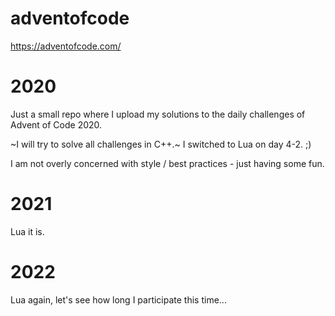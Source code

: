 # adventofcode
https://adventofcode.com/

# 2020
Just a small repo where I upload my solutions to the daily challenges of Advent of Code 2020.

~I will try to solve all challenges in C++.~
I switched to Lua on day 4-2. ;)

I am not overly concerned with style / best practices - just having some fun.

# 2021
Lua it is.

# 2022
Lua again, let's see how long I participate this time...
